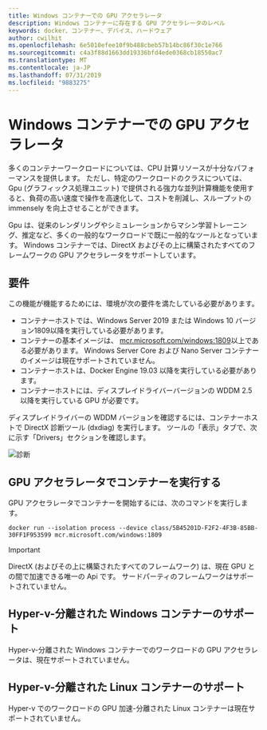```yaml
---
title: Windows コンテナーでの GPU アクセラレータ
description: Windows コンテナーに存在する GPU アクセラレータのレベル
keywords: docker、コンテナー、デバイス、ハードウェア
author: cwilhit
ms.openlocfilehash: 6e5010efee10f9b488cbeb57b14bc86f30c1e766
ms.sourcegitcommit: c4a3f88d1663dd19336bfd4ede0368cb18550ac7
ms.translationtype: MT
ms.contentlocale: ja-JP
ms.lasthandoff: 07/31/2019
ms.locfileid: "9883275"
---
```

# <a name="gpu-acceleration-in-windows-containers"></a>Windows コンテナーでの GPU アクセラレータ

多くのコンテナーワークロードについては、CPU 計算リソースが十分なパフォーマンスを提供します。 ただし、特定のワークロードのクラスについては、Gpu (グラフィックス処理ユニット) で提供される強力な並列計算機能を使用すると、負荷の高い速度で操作を高速化して、コストを削減し、スループットの immensely を向上させることができます。

Gpu は、従来のレンダリングやシミュレーションからマシン学習トレーニング、推定など、多くの一般的なワークロードで既に一般的なツールとなっています。 Windows コンテナーでは、DirectX およびその上に構築されたすべてのフレームワークの GPU アクセラレータをサポートしています。

## <a name="requirements"></a>要件

この機能が機能するためには、環境が次の要件を満たしている必要があります。

- コンテナーホストでは、Windows Server 2019 または Windows 10 バージョン1809以降を実行している必要があります。
- コンテナーの基本イメージは、 [mcr.microsoft.com/windows:1809](https://hub.docker.com/_/microsoft-windowsfamily-windows)以上である必要があります。 Windows Server Core および Nano Server コンテナーのイメージは現在サポートされていません。
- コンテナーホストは、Docker Engine 19.03 以降を実行している必要があります。
- コンテナーホストには、ディスプレイドライバーバージョンの WDDM 2.5 以降を実行している GPU が必要です。

ディスプレイドライバーの WDDM バージョンを確認するには、コンテナーホストで DirectX 診断ツール (dxdiag) を実行します。 ツールの「表示」タブで、次に示す「Drivers」セクションを確認します。

![診断](media/dxdiag.png)

## <a name="run-a-container-with-gpu-acceleration"></a>GPU アクセラレータでコンテナーを実行する

GPU アクセラレータでコンテナーを開始するには、次のコマンドを実行します。

```shell
docker run --isolation process --device class/5B45201D-F2F2-4F3B-85BB-30FF1F953599 mcr.microsoft.com/windows:1809
```

> [!IMPORTANT]
> DirectX (およびその上に構築されたすべてのフレームワーク) は、現在 GPU との間で加速できる唯一の Api です。 サードパーティのフレームワークはサポートされていません。

## <a name="hyper-v-isolated-windows-container-support"></a>Hyper-v-分離された Windows コンテナーのサポート

Hyper-v-分離された Windows コンテナーでのワークロードの GPU アクセラレータは、現在サポートされていません。

## <a name="hyper-v-isolated-linux-container-support"></a>Hyper-v-分離された Linux コンテナーのサポート

Hyper-v でのワークロードの GPU 加速-分離された Linux コンテナーは現在サポートされていません。